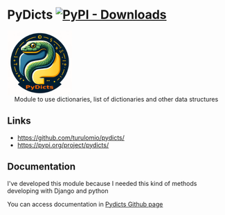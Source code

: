 # PyDicts  [![PyPI - Downloads](https://img.shields.io/pypi/dm/pydicts?label=Pypi%20downloads)](https://pypi.org/project/pydicts/)
<div align="center">
  <div style="display: flex; align-items: flex-start;">
    <img src="https://github.com/turulomio/pydicts/blob/main/images/pydicts_jupyter.png?raw=true" width="150" title="PyDicts logo">
  </div>
Module to use dictionaries, list of dictionaries and other data structures 
</div>

## Links

- https://github.com/turulomio/pydicts/
- https://pypi.org/project/pydicts/

## Documentation

I've developed this module because I needed this kind of methods developing with Django and python

You can access documentation in [Pydicts Github page](https://turulomio.github.io/pydicts/)


